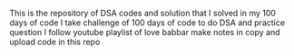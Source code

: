 
This is the repository of DSA codes and solution that I solved in my 100 days of code 
I take challenge of 100 days of code to do DSA and practice question 
I follow youtube playlist of love babbar make notes in copy and upload code in this repo